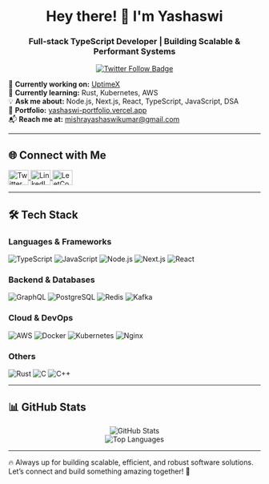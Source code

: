 <h1 align="center">Hey there! 👋 I'm Yashaswi</h1>
<h3 align="center">Full-stack TypeScript Developer | Building Scalable & Performant Systems</h3>

<p align="center">
  <a href="https://twitter.com/pixperk_" target="blank">
    <img src="https://img.shields.io/twitter/follow/pixperk_?logo=twitter&style=for-the-badge" alt="Twitter Follow Badge" />
  </a>
</p>

🚀 **Currently working on:** [UptimeX](#)  
🌱 **Currently learning:** Rust, Kubernetes, AWS  
💡 **Ask me about:** Node.js, Next.js, React, TypeScript, JavaScript, DSA  
🔗 **Portfolio:** [yashaswi-portfolio.vercel.app](https://yashaswi-portfolio.vercel.app/)  
📬 **Reach me at:** mishrayashaswikumar@gmail.com  

---

## 🌐 Connect with Me  
<p align="left">
  <a href="https://twitter.com/pixperk_" target="blank">
    <img align="center" src="https://raw.githubusercontent.com/rahuldkjain/github-profile-readme-generator/master/src/images/icons/Social/twitter.svg" alt="Twitter" height="30" width="40" />
  </a>
  <a href="https://linkedin.com/in/yashaswi-kumar-mishra-459a53285" target="blank">
    <img align="center" src="https://raw.githubusercontent.com/rahuldkjain/github-profile-readme-generator/master/src/images/icons/Social/linked-in-alt.svg" alt="LinkedIn" height="30" width="40" />
  </a>
  <a href="https://www.leetcode.com/pixperk" target="blank">
    <img align="center" src="https://raw.githubusercontent.com/rahuldkjain/github-profile-readme-generator/master/src/images/icons/Social/leet-code.svg" alt="LeetCode" height="30" width="40" />
  </a>
</p>

---

## 🛠️ Tech Stack  
### **Languages & Frameworks**
![TypeScript](https://img.shields.io/badge/-TypeScript-3178C6?style=for-the-badge&logo=typescript&logoColor=white)
![JavaScript](https://img.shields.io/badge/-JavaScript-F7DF1E?style=for-the-badge&logo=javascript&logoColor=black)
![Node.js](https://img.shields.io/badge/-Node.js-339933?style=for-the-badge&logo=node.js&logoColor=white)
![Next.js](https://img.shields.io/badge/-Next.js-000000?style=for-the-badge&logo=next.js&logoColor=white)
![React](https://img.shields.io/badge/-React-61DAFB?style=for-the-badge&logo=react&logoColor=black)

### **Backend & Databases**
![GraphQL](https://img.shields.io/badge/-GraphQL-E10098?style=for-the-badge&logo=graphql&logoColor=white)
![PostgreSQL](https://img.shields.io/badge/-PostgreSQL-4169E1?style=for-the-badge&logo=postgresql&logoColor=white)
![Redis](https://img.shields.io/badge/-Redis-DC382D?style=for-the-badge&logo=redis&logoColor=white)
![Kafka](https://img.shields.io/badge/-Kafka-231F20?style=for-the-badge&logo=apache-kafka&logoColor=white)

### **Cloud & DevOps**
![AWS](https://img.shields.io/badge/-AWS-232F3E?style=for-the-badge&logo=amazon-aws&logoColor=white)
![Docker](https://img.shields.io/badge/-Docker-2496ED?style=for-the-badge&logo=docker&logoColor=white)
![Kubernetes](https://img.shields.io/badge/-Kubernetes-326CE5?style=for-the-badge&logo=kubernetes&logoColor=white)
![Nginx](https://img.shields.io/badge/-Nginx-009639?style=for-the-badge&logo=nginx&logoColor=white)

### **Others**
![Rust](https://img.shields.io/badge/-Rust-000000?style=for-the-badge&logo=rust&logoColor=white)
![C](https://img.shields.io/badge/-C-00599C?style=for-the-badge&logo=c&logoColor=white)
![C++](https://img.shields.io/badge/-C++-00599C?style=for-the-badge&logo=c%2B%2B&logoColor=white)

---

## 📊 GitHub Stats  
<p align="center">
  <img src="https://github-readme-stats.vercel.app/api?username=pixperk&show_icons=true&theme=tokyonight&hide_border=true" alt="GitHub Stats" />
  <br />
  <img src="https://github-readme-stats.vercel.app/api/top-langs/?username=pixperk&layout=compact&theme=tokyonight&hide_border=true" alt="Top Languages" />
</p>

---

🔥 Always up for building scalable, efficient, and robust software solutions. Let’s connect and build something amazing together! 🚀
